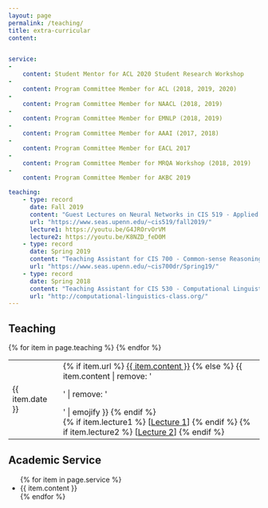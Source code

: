 ```yaml
---
layout: page
permalink: /teaching/
title: extra-curricular
content:


service:
-  
    content: Student Mentor for ACL 2020 Student Research Workshop
-
    content: Program Committee Member for ACL (2018, 2019, 2020)
-
    content: Program Committee Member for NAACL (2018, 2019)
-
    content: Program Committee Member for EMNLP (2018, 2019)
-
    content: Program Committee Member for AAAI (2017, 2018)
-
    content: Program Committee Member for EACL 2017
-
    content: Program Committee Member for MRQA Workshop (2018, 2019)
-
    content: Program Committee Member for AKBC 2019

teaching:
    - type: record
      date: Fall 2019
      content: "Guest Lectures on Neural Networks in CIS 519 - Applied Machine Learning"
      url: "https://www.seas.upenn.edu/~cis519/fall2019/"
      lecture1: https://youtu.be/G4JROrvOrVM
      lecture2: https://youtu.be/K8NZD_feD0M
    - type: record
      date: Spring 2019
      content: "Teaching Assistant for CIS 700 - Common-sense Reasoning"
      url: "https://www.seas.upenn.edu/~cis700dr/Spring19/"
    - type: record
      date: Spring 2018
      content: "Teaching Assistant for CIS 530 - Computational Linguistics"
      url: "http://computational-linguistics-class.org/"
---
```


<div class="section">
<h2> Teaching </h2>
<table>
{% for item in page.teaching %}
  <tr>
    <td style="vertical-align: middle;">{{ item.date }}</td>
    <td style="vertical-align: top;" class="announcement">
        {% if item.url %}
            <a class="news-title" href="{{ item.url }}" target="_blank">{{ item.content }}</a>
        {% else %}
            {{ item.content | remove: '<p>' | remove: '</p>' | emojify }}
        {% endif %}
        <br>
        {% if item.lecture1 %}
            [<a class="news-title" href="{{ item.lecture1 }}" target="_blank">Lecture 1</a>]
        {% endif %}
        {% if item.lecture2 %}
            [<a class="news-title" href="{{ item.lecture2 }}" target="_blank">Lecture 2</a>]
        {% endif %}
    </td>
  </tr>
{% endfor %}
</table>
</div>


<div class="section">
<h2> Academic Service </h2>
<ul>
{% for item in page.service %}
<li> {{ item.content }} </li>
{% endfor %}
</ul>
</div>
